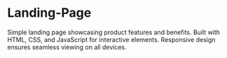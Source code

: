 # Landing-Page
Simple landing page showcasing product features and benefits. Built with HTML, CSS, and JavaScript for interactive elements. Responsive design ensures seamless viewing on all devices. 


